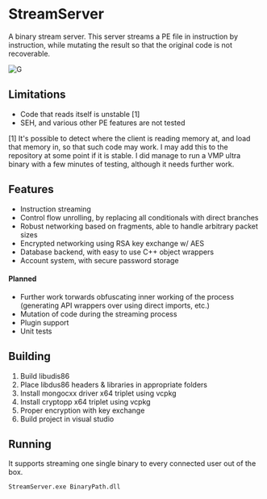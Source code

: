 # StreamServer
A binary stream server. This server streams a PE file in instruction by instruction, while mutating the result so that the 
original code is not recoverable.

![G](https://i.imgur.com/h72lzH7.gif)

## Limitations
* Code that reads itself is unstable [1]  
* SEH, and various other PE features are not tested  

[1] It's possible to detect where the client is reading memory at, and load that memory in, so that such code may work. I may 
add this to the repository at some point if it is stable. I did manage to run a VMP ultra binary with a few minutes of testing, 
although it needs further work.

## Features
* Instruction streaming
* Control flow unrolling, by replacing all conditionals with direct branches
* Robust networking based on fragments, able to handle arbitrary packet sizes
* Encrypted networking using RSA key exchange w/ AES
* Database backend, with easy to use C++ object wrappers
* Account system, with secure password storage

#### Planned
* Further work torwards obfuscating inner working of the process (generating API wrappers over using direct imports, etc.)
* Mutation of code during the streaming process
* Plugin support
* Unit tests

## Building
1) Build libudis86
2) Place libdus86 headers & libraries in appropriate folders
3) Install mongocxx driver x64 triplet using vcpkg
4) Install cryptopp x64 triplet using vcpkg
5) Proper encryption with key exchange
6) Build project in visual studio

## Running
It supports streaming one single binary to every connected user out of the box.

```
StreamServer.exe BinaryPath.dll
```
